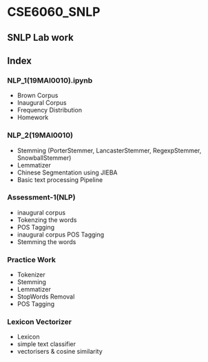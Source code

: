 # CSE6060_SNLP
## SNLP Lab work

## Index
### NLP_1(19MAI0010).ipynb
   * Brown Corpus
   * Inaugural Corpus
   * Frequency Distribution
   * Homework
   
### NLP_2(19MAI0010)
   * Stemming (PorterStemmer, LancasterStemmer, RegexpStemmer, SnowballStemmer)
   * Lemmatizer
   * Chinese Segmentation using JIEBA
   * Basic text processing Pipeline
   
### Assessment-1(NLP)
   * inaugural corpus
   * Tokenzing the words
   * POS Tagging
   * inaugural corpus POS Tagging
   * Stemming the words
   
### Practice Work
   * Tokenizer
   * Stemming
   * Lemmatizer
   * StopWords Removal
   * POS Tagging
   
### Lexicon Vectorizer
   * Lexicon
   * simple text classifier
   * vectorisers & cosine similarity
